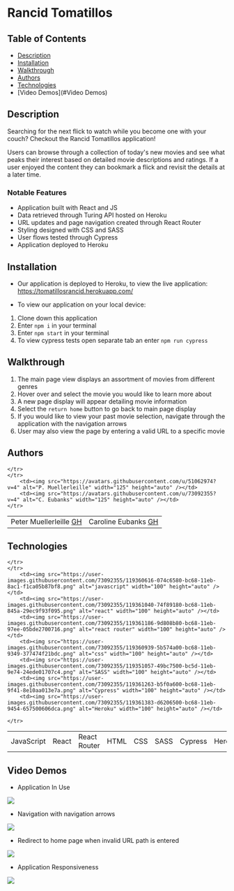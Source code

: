 # Rancid Tomatillos

## Table of Contents
* [Description](#description)
* [Installation](#installation)
* [Walkthrough](#walkthrough)
* [Authors](#authors)
* [Technologies](#technologies)
* [Video Demos](#Video Demos)


## Description

Searching for the next flick to watch while you become one with your couch? Checkout the Rancid Tomatillos application!

Users can browse through a collection of today's new movies and see what peaks their interest based on detailed movie descriptions and ratings. If a user enjoyed the content they can bookmark a flick and revisit the details at a later time.


### Notable Features
- Application built with React and JS
- Data retrieved through Turing API hosted on Heroku
- URL updates and page navigation created through React Router
- Styling designed with CSS and SASS
- User flows tested through Cypress
- Application deployed to Heroku

## Installation

* Our application is deployed to Heroku, to view the live application: https://tomatillosrancid.herokuapp.com/

* To view our application on your local device:

1. Clone down this application
2. Enter `npm i` in your terminal
3. Enter `npm start` in your terminal
4. To view cypress tests open separate tab an enter `npm run cypress`


## Walkthrough

1. The main page view displays an assortment of movies from different genres
2. Hover over and select the movie you would like to learn more about
3. A new page display will appear detailing movie information
4. Select the `return home` button to go back to main page display
5. If you would like to view your past movie selection, navigate through the application with the navigation arrows
6. User may also view the page by entering a valid URL to a specific movie

## Authors
<table>
    <tr>
        <td> Peter Muellerleille <a href="https://github.com/pcmueller">GH</td>
        <td> Caroline Eubanks <a href="https://github.com/cmeubanks">GH</td>

    </tr>
    </tr>
        <td><img src="https://avatars.githubusercontent.com/u/51062974?v=4" alt="P. Muellerleille" width="125" height="auto" /></td>
        <td><img src="https://avatars.githubusercontent.com/u/73092355?v=4" alt="C. Eubanks" width="125" height="auto" /></td>
    </tr>
</table>

## Technologies
<table>
    <tr>
        <td>JavaScript</td>
        <td>React</td>
        <td>React Router</td>
        <td>HTML</td>
        <td>CSS</td>
        <td>SASS</td>
        <td>Cypress</td>
        <td>Heroku</td>

    </tr>
    </tr>
        <td><img src="https://user-images.githubusercontent.com/73092355/119360616-074c6580-bc68-11eb-8ac1-f1ca05b87bf8.png" alt="javascript" width="100" height="auto" /></td>
        <td><img src="https://user-images.githubusercontent.com/73092355/119361040-74f89180-bc68-11eb-845a-29ec9f93f095.png" alt="react" width="100" height="auto" /></td>
        <td><img src="https://user-images.githubusercontent.com/73092355/119361186-9d808b80-bc68-11eb-97ee-05bde2700716.png" alt="react router" width="100" height="auto" /></td>
        <td><img src="https://user-images.githubusercontent.com/73092355/119360939-5b574a00-bc68-11eb-9349-377474f21bdc.png" alt="css" width="100" height="auto" /></td>
        <td><img src="https://user-images.githubusercontent.com/73092355/119351057-49bc7500-bc5d-11eb-9e74-24ede01707c4.png" alt="SASS" width="100" height="auto" /></td>
        <td><img src="https://user-images.githubusercontent.com/73092355/119361263-b5f0a600-bc68-11eb-9f41-8e10aa013e7a.png" alt="Cypress" width="100" height="auto" /></td>
        <td><img src="https://user-images.githubusercontent.com/73092355/119361383-d6206500-bc68-11eb-9454-657500606dca.png" alt="Heroku" width="100" height="auto" /></td>

    </tr>
</table>

## Video Demos

* Application In Use

![](https://media.giphy.com/media/3jEr1SXcrBKopUnVq7/giphy.gif)

* Navigation with navigation arrows

![](https://media.giphy.com/media/bOUasizZV1oGpTCOR0/giphy.gif)

* Redirect to home page when invalid URL path is entered

![](https://media.giphy.com/media/fVw4HSzp0Be3QP22k9/giphy.gif)

* Application Responsiveness

![](https://media.giphy.com/media/cvIoyPhnbfpGfj3FE4/giphy.gif)
